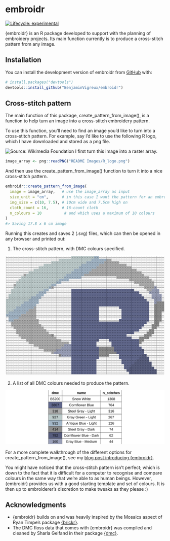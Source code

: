 
<!-- README.md is generated from README.Rmd. Please edit that file -->

# embroidr

<!-- badges: start -->

[![Lifecycle:
experimental](https://img.shields.io/badge/lifecycle-experimental-orange.svg)](https://lifecycle.r-lib.org/articles/stages.html#experimental)
<!-- badges: end -->

{embroidr} is an R package developed to support with the planning of
embroidery projects. Its main function currently is to produce a
cross-stitch pattern from any image.

## Installation

You can install the development version of embroidr from
[GitHub](https://github.com/BenjaminVigreux/embroidr) with:

``` r
# install.packages("devtools")
devtools::install_github("BenjaminVigreux/embroidr")
```

## Cross-stitch pattern

The main function of this package, create_pattern_from_image(), is a
function to help turn an image into a cross-stitch embroidery pattern.

To use this function, you’ll need to find an image you’d like to turn
into a cross-stitch pattern. For example, say I’d like to use the
following R logo, which I have downloaded and stored as a png file.

![Source: Wikimedia
Foundation](https://upload.wikimedia.org/wikipedia/commons/thumb/1/1b/R_logo.svg/182px-R_logo.svg.png)
I first turn this image into a raster array.

``` r
image_array <- png::readPNG("README Images/R_logo.png")
```

And then use the create_pattern_from_image() function to turn it into a
nice cross-stitch pattern.

``` r
embroidr::create_pattern_from_image(
  image = image_array,   # use the image_array as input
  size_unit = "cm",      # in this case I want the pattern for an embroidery that is
  img_size = c(10, 7.5), # 10cm wide and 7.5cm high on
  cloth_count = 16,      # 16-count cloth
  n_colours = 10          # and which uses a maximum of 10 colours
)
#> Saving 17.8 x 6 cm image
```

Running this creates and saves 2 (.svg) files, which can then be opened
in any browser and printed out:

1.  The cross-stitch pattern, with DMC colours specified.

![](README%20images/embroidr_pattern.svg)

2.  A list of all DMC colours needed to produce the pattern.

![](README%20images/embroidr_pattern_colour_list.svg)

For a more complete walkthrough of the different options for
create_pattern_from_image(), see my [blog post introducing
{embroidr}](https://rdvark.net/2022/05/14/introducing-embroidr/).

You might have noticed that the cross-stitch pattern isn’t perfect;
which is down to the fact that it is difficult for a computer to
recognise and compare colours in the same way that we’re able to as
human beings. However, {embroidr} provides us with a good starting
template and set of colours. It is then up to embroiderer’s discretion
to make tweaks as they please :)

## Acknowledgments

-   {embroidr} builds on and was heavily inspired by the Mosaics aspect
    of Ryan Timpe’s package
    [{brickr}](https://github.com/ryantimpe/brickr/).
-   The DMC floss data that comes with {embroidr} was compiled and
    cleaned by Sharla Gelfand in their package
    [{dmc}](https://github.com/sharlagelfand/dmc).
